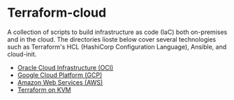 # Terraform-cloud
A collection of scripts to build infrastructure as code (IaC) both on-premises and in the cloud.
The directories lioste below cover several technologies such as Terraform's HCL (HashiCorp Configuration Language), Ansible, and cloud-init.

- [Oracle Cloud Infrastructure (OCI)](./OCI/README.md)
- [Google Cloud Platform (GCP)](./GCP/README.md)
- [Amazon Web Services (AWS)](./AWS/README.md)
- [Terraform on KVM](./KVM/README.md)
